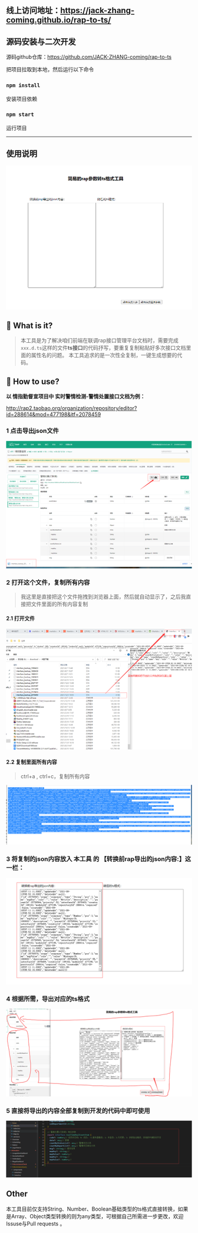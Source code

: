 
## 线上访问地址：https://jack-zhang-coming.github.io/rap-to-ts/


## 源码安装与二次开发

源码github仓库：https://github.com/JACK-ZHANG-coming/rap-to-ts

把项目拉取到本地，然后运行以下命令

### `npm install`

安装项目依赖

### `npm start`

运行项目

---

## 使用说明

<img src="https://raw.githubusercontent.com/JACK-ZHANG-coming/map-depot/master/image-20211203161449467.png">

## 🤪 What is it?

> 本工具是为了解决咱们前端在联调rap接口管理平台文档时，需要完成`xxx.d.ts`这样的文件**ts接口**的代码抒写，要重复复制粘贴好多次接口文档里面的属性名的问题。 本工具追求的是一次性全复制，一键生成想要的代码。



## 🍳 How to use?

**以 情指勤督宣项目中 实时警情检测-警情处置接口文档为例：**

http://rap2.taobao.org/organization/repository/editor?id=288614&mod=477198&itf=2078459

### 1 点击导出json文件

![image-20211203170333052](https://raw.githubusercontent.com/JACK-ZHANG-coming/map-depot/master/image-20211203170333052.png)

### 2 打开这个文件，复制所有内容

> 我这里是直接把这个文件拖拽到浏览器上面，然后就自动显示了，之后我直接把文件里面的所有内容复制

#### 2.1 打开文件

![image-20211203171452271](https://raw.githubusercontent.com/JACK-ZHANG-coming/map-depot/master/image-20211203171452271.png)

#### 2.2 复制里面所有内容 

> ctrl+a , ctrl+c，复制所有内容

![image-20211203171507234](https://raw.githubusercontent.com/JACK-ZHANG-coming/map-depot/master/image-20211203171507234.png)



### 3 将复制的json内容放入 本工具 的 【转换前rap导出的json内容:】这一栏：

![image-20211203172403979](https://raw.githubusercontent.com/JACK-ZHANG-coming/map-depot/master/image-20211203172403979.png)

### 4 根据所需，导出对应的ts格式

![image-20211203172824281](https://raw.githubusercontent.com/JACK-ZHANG-coming/map-depot/master/image-20211203172824281.png)

### 5 直接将导出的内容全部复制到开发的代码中即可使用

![image-20211203173010651](https://raw.githubusercontent.com/JACK-ZHANG-coming/map-depot/master/image-20211203173010651.png)



## Other

本工具目前仅支持String、Number、Boolean基础类型的ts格式直接转换，如果是Array、Object类型转换的则为any类型，可根据自己所需进一步更改，欢迎Issuse与Pull requests 。
